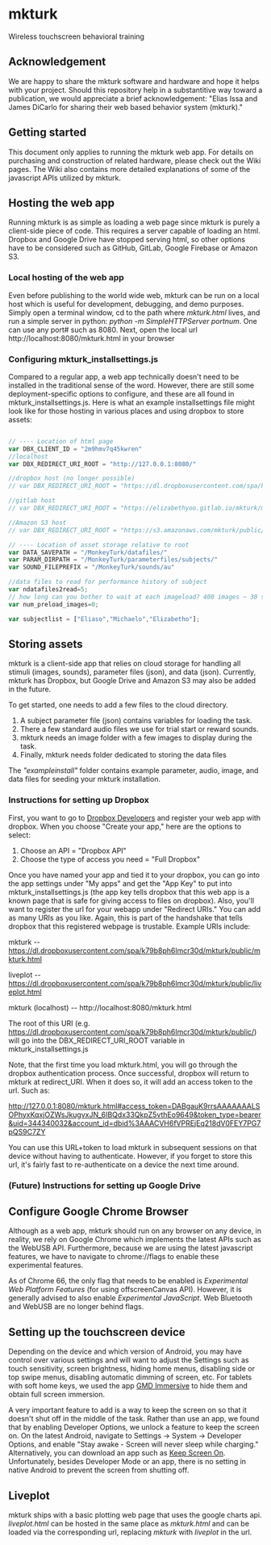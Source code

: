 # mkturk
Wireless touchscreen behavioral training

## Acknowledgement
We are happy to share the mkturk software and hardware and hope it helps with your project. Should this repository help in a substantitive way toward a publication, we would appreciate a brief acknowledgement: "Elias Issa and James DiCarlo for sharing their web based behavior system (mkturk)."

## Getting started
This document only applies to running the mkturk web app. For details on purchasing and construction of related hardware, please check out the Wiki pages. The Wiki also contains more detailed explanations of some of the javascript APIs utilized by mkturk.

## Hosting the web app
Running mkturk is as simple as loading a web page since mkturk is purely a client-side piece of code. This requires a server capable of loading an html. Dropbox and Google Drive have stopped serving html, so other options have to be considered such as GitHub, GitLab, Google Firebase or Amazon S3.

### Local hosting of the web app
Even before publishing to the world wide web, mkturk can be run on a local host which is useful for development, debugging, and demo purposes. Simply open a terminal window, cd to the path where _mkturk.html_ lives, and run a simple server in python:
_python -m SimpleHTTPServer portnum_. One can use any port# such as 8080.
Next, open the local url http://localhost:8080/mkturk.html in your browser

### Configuring mkturk_installsettings.js
Compared to a regular app, a web app technically doesn't need to be installed in the traditional sense of the word. However, there are still some deployment-specific options to configure, and these are all found in mkturk_installsettings.js. Here is what an example installsettings file might look like for those hosting in various places and using dropbox to store assets:

```javascript

// ---- Location of html page
var DBX_CLIENT_ID = "2m9hmv7q45kwren"
//localhost
var DBX_REDIRECT_URI_ROOT = "http://127.0.0.1:8080/"

//dropbox host (no longer possible)
// var DBX_REDIRECT_URI_ROOT = "https://dl.dropboxusercontent.com/spa/k79b8ph6lmcr30d/nightly/public2/"

//gitlab host
// var DBX_REDIRECT_URI_ROOT = "https://elizabethyoo.gitlab.io/mkturk/mkturk/public/"

//Amazon S3 host
// var DBX_REDIRECT_URI_ROOT = "https://s3.amazonaws.com/mkturk/public/mkturk.html"

// ---- Location of asset storage relative to root
var DATA_SAVEPATH = "/MonkeyTurk/datafiles/"
var PARAM_DIRPATH = "/MonkeyTurk/parameterfiles/subjects/"
var SOUND_FILEPREFIX = "/MonkeyTurk/sounds/au"

//data files to read for performance history of subject
var ndatafiles2read=5;
// how long can you bother to wait at each imageload? 400 images ~ 30 seconds. Recommended to keep = 0 with good internet connection and automator on
var num_preload_images=0;

var subjectlist = ["Eliaso","Michaelo","Elizabetho"];
```

## Storing assets

mkturk is a client-side app that relies on cloud storage for handling all stimuli (images, sounds), parameter files (json), and data (json). Currently, mkturk has Dropbox, but Google Drive and Amazon S3 may also be added in the future.

To get started, one needs to add a few files to the cloud directory.
1. A subject parameter file (json) contains variables for loading the task.
2. There a few standard audio files we use for trial start or reward sounds.
3. mkturk needs an image folder with a few images to display during the task.
4. Finally, mkturk needs folder dedicated to storing the data files

The _"exampleinstall"_ folder contains example parameter, audio, image, and data files for seeding your mkturk installation.

### Instructions for setting up Dropbox
First, you want to go to [Dropbox Developers](https://www.dropbox.com/developers) and register your web app with dropbox. When you choose "Create your app," here are the options to select:

1. Choose an API = "Dropbox API"
2. Choose the type of access you need = "Full Dropbox"

Once you have named your app and tied it to your dropbox, you can go into the app settings under "My apps" and get the "App Key" to put into mkturk_installsettings.js (the app key tells dropbox that this web app is a known page that is safe for giving access to files on dropbox). Also, you'll want to register the url for your webapp under "Redirect URIs." You can add as many URIs as you like. Again, this is part of the handshake that tells dropbox that this registered webpage is trustable. Example URIs include:

mkturk -- https://dl.dropboxusercontent.com/spa/k79b8ph6lmcr30d/mkturk/public/mkturk.html

liveplot -- https://dl.dropboxusercontent.com/spa/k79b8ph6lmcr30d/mkturk/public/liveplot.html

mkturk (localhost) -- http://localhost:8080/mkturk.html

The root of this URI (e.g. https://dl.dropboxusercontent.com/spa/k79b8ph6lmcr30d/mkturk/public/) will go into the DBX_REDIRECT_URI_ROOT variable in mkturk_installsettings.js

Note, that the first time you load mkturk.html, you will go through the dropbox authentication process. Once successful, dropbox will return to mkturk at redirect_URI. When it does so, it will add an access token to the url. Such as:

http://127.0.0.1:8080/mkturk.html#access_token=DABgauK9rrsAAAAAAALSOPhyxKqxjOZWsJkugvxJN_6IBQdx33QkpZ5vthEo9649&token_type=bearer&uid=344340032&account_id=dbid%3AAACVH6fVPREjEq218dV0FEY7PG7pQS9C7ZY

You can use this URL+token to load mkturk in subsequent sessions on that device without having to authenticate. However, if you forget to store this url, it's fairly fast to re-authenticate on a device the next time around.

### (Future) Instructions for setting up Google Drive

## Configure Google Chrome Browser
Although as a web app, mkturk should run on any browser on any device, in reality, we rely on Google Chrome which implements the latest APIs such as the WebUSB API. Furthermore, because we are using the latest javascript features, we have to navigate to chrome://flags to enable these experimental features.

As of Chrome 66, the only flag that needs to be enabled is _Experimental Web Platform Features_ (for using offscreenCanvas API). However, it is generally advised to also enable _Experimental JavaScript_. Web Bluetooth and WebUSB are no longer behind flags.

## Setting up the touchscreen device
Depending on the device and which version of Android, you may have control over various settings and will want to adjust the Settings such as touch sensitivity, screen brightness, hiding home menus, disabling side or top swipe menus, disabling automatic dimming of screen, etc. For tablets with soft home keys, we used the app [GMD Immersive](https://play.google.com/store/apps/details?id=com.gmd.immersive&hl=en) to hide them and obtain full screen immersion.

A very important feature to add is a way to keep the screen on so that it doesn't shut off in the middle of the task. Rather than use an app, we found that by enabling Developer Options, we unlock a feature to keep the screen on. On the latest Android, navigate to Settings -> System -> Developer Options, and enable "Stay awake - Screen will never sleep while charging." Alternatively, you can download an app such as [Keep Screen On](https://play.google.com/store/apps/details?id=eu.aboutall.android.tools.kepscreenon&hl=en). Unfortunately, besides Developer Mode or an app, there is no setting in native Android to prevent the screen from shutting off.

## Liveplot
mkturk ships with a basic plotting web page that uses the google charts api. _liveplot.html_ can be hosted in the same place as _mkturk.html_ and can be loaded via the corresponding url, replacing _mkturk_ with _liveplot_ in the url.

